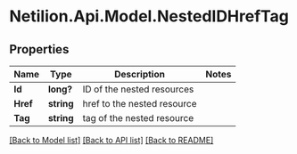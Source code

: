 # Netilion.Api.Model.NestedIDHrefTag
## Properties

Name | Type | Description | Notes
------------ | ------------- | ------------- | -------------
**Id** | **long?** | ID of the nested resources | 
**Href** | **string** | href to the nested resource | 
**Tag** | **string** | tag of the nested resource | 

[[Back to Model list]](../README.md#documentation-for-models) [[Back to API list]](../README.md#documentation-for-api-endpoints) [[Back to README]](../README.md)

